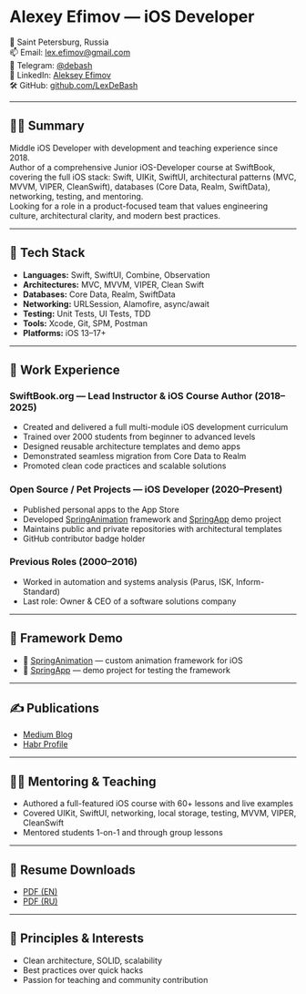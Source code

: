 
# Alexey Efimov — iOS Developer

📍 Saint Petersburg, Russia  
📫 Email: [lex.efimov@gmail.com](mailto:lex.efimov@gmail.com)  
💬 Telegram: [@debash](https://t.me/debash)  
💼 LinkedIn: [Aleksey Efimov](https://www.linkedin.com/in/алексей-ефимов-965068129)  
🛠 GitHub: [github.com/LexDeBash](https://github.com/LexDeBash)

---

## 👨‍💻 Summary

Middle iOS Developer with development and teaching experience since 2018.  
Author of a comprehensive Junior iOS-Developer course at SwiftBook, covering the full iOS stack: Swift, UIKit, SwiftUI, architectural patterns (MVC, MVVM, VIPER, CleanSwift), databases (Core Data, Realm, SwiftData), networking, testing, and mentoring.  
Looking for a role in a product-focused team that values engineering culture, architectural clarity, and modern best practices.

---

## 🧰 Tech Stack

- **Languages:** Swift, SwiftUI, Combine, Observation
- **Architectures:** MVC, MVVM, VIPER, Clean Swift
- **Databases:** Core Data, Realm, SwiftData
- **Networking:** URLSession, Alamofire, async/await
- **Testing:** Unit Tests, UI Tests, TDD
- **Tools:** Xcode, Git, SPM, Postman
- **Platforms:** iOS 13–17+

---

## 💼 Work Experience

### SwiftBook.org — Lead Instructor & iOS Course Author (2018–2025)

- Created and delivered a full multi-module iOS development curriculum
- Trained over 2000 students from beginner to advanced levels
- Designed reusable architecture templates and demo apps
- Demonstrated seamless migration from Core Data to Realm
- Promoted clean code practices and scalable solutions

### Open Source / Pet Projects — iOS Developer (2020–Present)

- Published personal apps to the App Store  
- Developed [SpringAnimation](https://github.com/LexDeBash/SpringAnimation) framework and [SpringApp](https://github.com/LexDeBash/SpringApp) demo project  
- Maintains public and private repositories with architectural templates  
- GitHub contributor badge holder

### Previous Roles (2000–2016)

- Worked in automation and systems analysis (Parus, ISK, Inform-Standard)
- Last role: Owner & CEO of a software solutions company

---

## 🧪 Framework Demo

- 🧱 [SpringAnimation](https://github.com/LexDeBash/SpringAnimation) — custom animation framework for iOS
- 🧪 [SpringApp](https://github.com/LexDeBash/SpringApp) — demo project for testing the framework

---

## ✍️ Publications

- [Medium Blog](https://medium.com/@debash)
- [Habr Profile](https://habr.com/ru/users/Debash/articles/)

---

## 🧑‍🏫 Mentoring & Teaching

- Authored a full-featured iOS course with 60+ lessons and live examples
- Covered UIKit, SwiftUI, networking, local storage, testing, MVVM, VIPER, CleanSwift
- Mentored students 1-on-1 and through group lessons

---

## 📄 Resume Downloads

- [PDF (EN)](./Alexey_Efimov_CV.pdf)
- [PDF (RU)](./Ефимов_Алексей_CV.pdf)


---

## 🧠 Principles & Interests

- Clean architecture, SOLID, scalability
- Best practices over quick hacks
- Passion for teaching and community contribution
